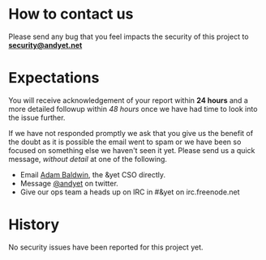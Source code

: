 # How to contact us
Please send any bug that you feel impacts the security of this project to **security@andyet.net**

# Expectations
You will receive acknowledgement of your report within **24 hours** and a more detailed followup within *48 hours* once we have had time to look into the issue further.

If we have not responded promptly we ask that you give us the benefit of the doubt as it is possible the email went to spam or we have been so focused on something else we haven't seen it yet.  Please send us a quick message, *without detail* at one of the following.

- Email [Adam Baldwin](mailto:baldwin@andyet.net), the &yet CSO directly.
- Message [@andyet](https://twitter.com/andyet) on twitter.
- Give our ops team a heads up on IRC in #&yet on irc.freenode.net

# History
No security issues have been reported for this project yet.
